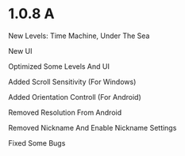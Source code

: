 # 1.0.8 A

New Levels: Time Machine, Under The Sea

New UI

Optimized Some Levels And UI

Added Scroll Sensitivity (For Windows)

Added Orientation Controll (For Android)

Removed Resolution From Android

Removed Nickname And Enable Nickname Settings

Fixed Some Bugs
